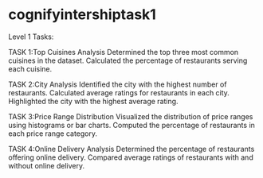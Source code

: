# cognifyintershiptask1
Level 1 Tasks:

TASK 1:Top Cuisines Analysis
Determined the top three most common cuisines in the dataset.
Calculated the percentage of restaurants serving each cuisine.

TASK 2:City Analysis
Identified the city with the highest number of restaurants.
Calculated average ratings for restaurants in each city.
Highlighted the city with the highest average rating.

TASK 3:Price Range Distribution
Visualized the distribution of price ranges using histograms or bar charts.
Computed the percentage of restaurants in each price range category.

TASK 4:Online Delivery Analysis
Determined the percentage of restaurants offering online delivery.
Compared average ratings of restaurants with and without online delivery.
